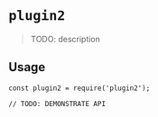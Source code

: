 # `plugin2`

> TODO: description

## Usage

```
const plugin2 = require('plugin2');

// TODO: DEMONSTRATE API
```
